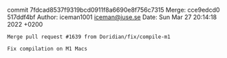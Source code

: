 commit 7fdcad8537f9319bcd0911f8a6690e8f756c7315
Merge: cce9edcd0 517ddf4bf
Author: iceman1001 <iceman@iuse.se>
Date:   Sun Mar 27 20:14:18 2022 +0200

    Merge pull request #1639 from Doridian/fix/compile-m1
    
    Fix compilation on M1 Macs

